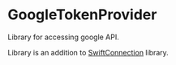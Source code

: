 # GoogleTokenProvider

Library for accessing google API.

Library is an addition to [SwiftConnection](https://github.com/alexfilimon/SwiftConnection) library.
